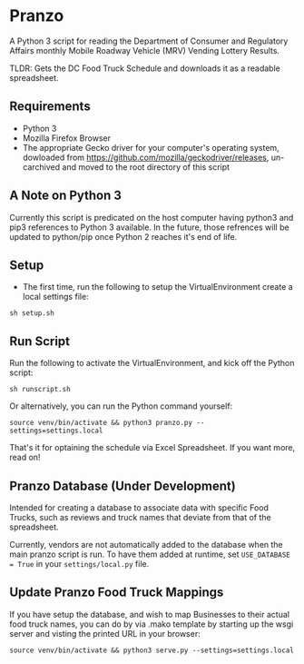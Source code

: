 # Pranzo

A Python 3 script for reading the Department of Consumer and Regulatory Affairs monthly Mobile Roadway Vehicle (MRV) Vending Lottery Results.

TLDR: Gets the DC Food Truck Schedule and downloads it as a readable spreadsheet.

## Requirements
* Python 3
* Mozilla Firefox Browser
* The appropriate Gecko driver for your computer's operating system, dowloaded from https://github.com/mozilla/geckodriver/releases, un-carchived and moved to the root directory of this script

## A Note on Python 3
Currently this script is predicated on the host computer having python3 and pip3 references to Python 3 available. In the future, those refrences will be updated to python/pip once Python 2 reaches it's end of life.

## Setup
* The first time, run the following to setup the VirtualEnvironment create a local settings file:
```
sh setup.sh
```

## Run Script
Run the following to activate the VirtualEnvironment, and kick off the Python script:
```
sh runscript.sh
```

Or alternatively, you can run the Python command yourself:
```
source venv/bin/activate && python3 pranzo.py --settings=settings.local
```

That's it for optaining the schedule via Excel Spreadsheet. If you want more, read on!

## Pranzo Database (Under Development)
Intended for creating a database to associate data with specific Food Trucks, such as reviews and truck names that deviate from that of the spreadsheet.

Currently, vendors are not automatically added to the database when the main pranzo script is run. To have them added at runtime, set `USE_DATABASE = True` in your `settings/local.py` file.

## Update Pranzo Food Truck Mappings
If you have setup the database, and wish to map Businesses to their actual food truck names, you can do by via .mako template by starting up the wsgi server and visting the printed URL in your browser:
```
source venv/bin/activate && python3 serve.py --settings=settings.local
```
